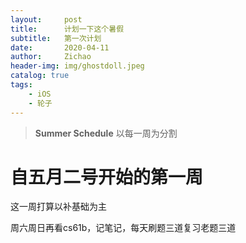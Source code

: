 ```yaml
---
layout:     post
title:      计划一下这个暑假
subtitle:   第一次计划
date:       2020-04-11
author:     Zichao
header-img: img/ghostdoll.jpeg
catalog: true
tags:
    - iOS
    - 轮子
---
```



>**Summer Schedule** 以每一周为分割

# 自五月二号开始的第一周

这一周打算以补基础为主

周六周日再看cs61b，记笔记，每天刷题三道复习老题三道